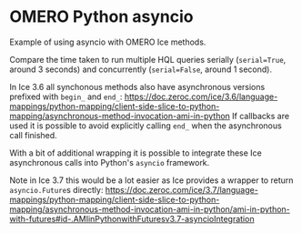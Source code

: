 # OMERO Python asyncio

Example of using asyncio with OMERO Ice methods.

Compare the time taken to run multiple HQL queries serially (`serial=True`, around 3 seconds) and concurrently (`serial=False`, around 1 second).

In Ice 3.6 all synchonous methods also have asynchronous versions prefixed with `begin_` and `end_`: https://doc.zeroc.com/ice/3.6/language-mappings/python-mapping/client-side-slice-to-python-mapping/asynchronous-method-invocation-ami-in-python
If callbacks are used it is possible to avoid explicitly calling `end_` when the asynchronous call finished.

With a bit of additional wrapping it is possible to integrate these Ice asynchronous calls into Python's `asyncio` framework.

Note in Ice 3.7 this would be a lot easier as Ice provides a wrapper to return `asyncio.Future`s directly: https://doc.zeroc.com/ice/3.7/language-mappings/python-mapping/client-side-slice-to-python-mapping/asynchronous-method-invocation-ami-in-python/ami-in-python-with-futures#id-.AMIinPythonwithFuturesv3.7-asyncioIntegration
